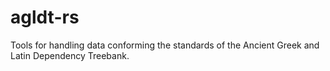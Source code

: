 # agldt-rs

Tools for handling data conforming the standards of the Ancient Greek and Latin Dependency Treebank.
